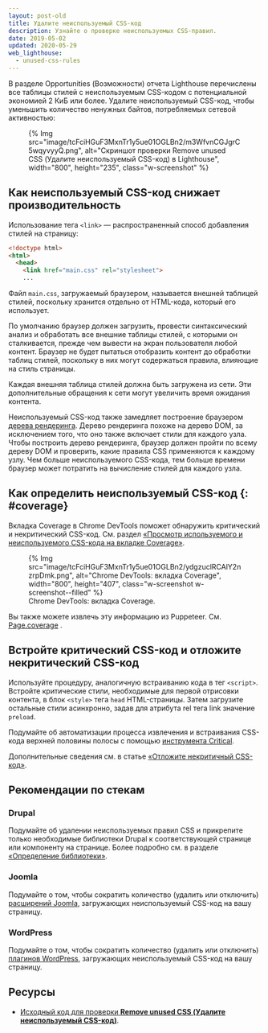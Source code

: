 ```yaml
---
layout: post-old
title: Удалите неиспользуемый CSS-код
description: Узнайте о проверке неиспользуемых CSS-правил.
date: 2019-05-02
updated: 2020-05-29
web_lighthouse:
  - unused-css-rules
---
```


В разделе Opportunities (Возможности) отчета Lighthouse перечислены все таблицы стилей с неиспользуемым CSS-кодом с потенциальной экономией 2 КиБ или более. Удалите неиспользуемый CSS-код, чтобы уменьшить количество ненужных байтов, потребляемых сетевой активностью:

<figure class="w-figure">{% Img src="image/tcFciHGuF3MxnTr1y5ue01OGLBn2/m3WfvnCGJgrC5wqyvyyQ.png", alt="Скриншот проверки Remove unused CSS (Удалите неиспользуемый CSS-код) в Lighthouse", width="800", height="235", class="w-screenshot" %}</figure>

## Как неиспользуемый CSS-код снижает производительность

Использование тега `<link>` — распространенный способ добавления стилей на страницу:

```html
<!doctype html>
<html>
  <head>
    <link href="main.css" rel="stylesheet">
    ...
```

Файл `main.css`, загружаемый браузером, называется внешней таблицей стилей, поскольку хранится отдельно от HTML-кода, который его использует.

По умолчанию браузер должен загрузить, провести синтаксический анализ и обработать все внешние таблицы стилей, с которыми он сталкивается, прежде чем вывести на экран пользователя любой контент. Браузер не будет пытаться отобразить контент до обработки таблиц стилей, поскольку в них могут содержаться правила, влияющие на стиль страницы.

Каждая внешняя таблица стилей должна быть загружена из сети. Эти дополнительные обращения к сети могут увеличить время ожидания контента.

Неиспользуемый CSS-код также замедляет построение браузером [дерева рендеринга](https://developers.google.com/web/fundamentals/performance/critical-rendering-path/render-tree-construction). Дерево рендеринга похоже на дерево DOM, за исключением того, что оно также включает стили для каждого узла. Чтобы построить дерево рендеринга, браузер должен пройти по всему дереву DOM и проверить, какие правила CSS применяются к каждому узлу. Чем больше неиспользуемого CSS-кода, тем больше времени браузер может потратить на вычисление стилей для каждого узла.

## Как определить неиспользуемый CSS-код {: #coverage}

Вкладка Coverage в Chrome DevTools поможет обнаружить критический и некритический CSS-код. См. раздел [«Просмотр используемого и неиспользуемого CSS-кода на вкладке Coverage»](https://developers.google.com/web/tools/chrome-devtools/css/reference#coverage).

<figure class="w-figure">{% Img src="image/tcFciHGuF3MxnTr1y5ue01OGLBn2/ydgzuclRCAlY2nzrpDmk.png", alt="Chrome DevTools: вкладка Coverage", width="800", height="407", class="w-screenshot w-screenshot--filled" %} <figcaption class="w-figcaption"> Chrome DevTools: вкладка Coverage. </figcaption></figure>

Вы также можете извлечь эту информацию из Puppeteer. См. [Page.coverage](https://github.com/GoogleChrome/puppeteer/blob/master/docs/api.md#pagecoverage) .

## Встройте критический CSS-код и отложите некритический CSS-код

Используйте процедуру, аналогичную встраиванию кода в тег `<script>`. Встройте критические стили, необходимые для первой отрисовки контента, в блок `<style>` тега `head` HTML-страницы. Затем загрузите остальные стили асинхронно, задав для атрибута rel тега link значение `preload`.

Подумайте об автоматизации процесса извлечения и встраивания CSS-кода верхней половины полосы с помощью [инструмента Critical](https://github.com/addyosmani/critical/blob/master/README.md).

Дополнительные сведения см. в статье [«Отложите некритичный CSS-код»](/defer-non-critical-css).

## Рекомендации по стекам

### Drupal

Подумайте об удалении неиспользуемых правил CSS и прикрепите только необходимые библиотеки Drupal к соответствующей странице или компоненту на странице. Более подробно см. в разделе [«Определение библиотеки»](https://www.drupal.org/docs/8/creating-custom-modules/adding-stylesheets-css-and-javascript-js-to-a-drupal-8-module#library).

### Joomla

Подумайте о том, чтобы сократить количество (удалить или отключить) [расширений Joomla](https://extensions.joomla.org/), загружающих неиспользуемый CSS-код на вашу страницу.

### WordPress

Подумайте о том, чтобы сократить количество (удалить или отключить) [плагинов WordPress](https://wordpress.org/plugins/), загружающих неиспользуемый CSS-код на вашу страницу.

## Ресурсы

- [Исходный код для проверки **Remove unused CSS (Удалите неиспользуемый CSS-код)**](https://github.com/GoogleChrome/lighthouse/blob/master/lighthouse-core/audits/byte-efficiency/unused-css-rules.js).

